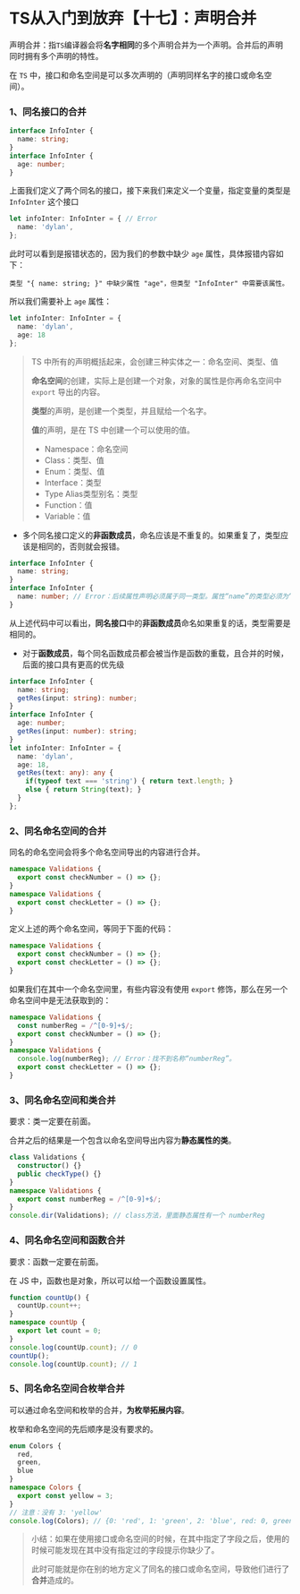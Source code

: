 # TS从入门到放弃【十七】：声明合并

声明合并：指`TS`编译器会将**名字相同**的多个声明合并为一个声明。合并后的声明同时拥有多个声明的特性。

在 `TS` 中，接口和命名空间是可以多次声明的（声明同样名字的接口或命名空间）。



### 1、同名接口的合并

```ts
interface InfoInter {
  name: string;
}
interface InfoInter {
  age: number;
}
```

上面我们定义了两个同名的接口，接下来我们来定义一个变量，指定变量的类型是 `InfoInter` 这个接口

```ts
let infoInter: InfoInter = { // Error
  name: 'dylan',
};
```

此时可以看到是报错状态的，因为我们的参数中缺少 `age` 属性，具体报错内容如下：

`类型 "{ name: string; }" 中缺少属性 "age"，但类型 "InfoInter" 中需要该属性。`

所以我们需要补上 `age` 属性：

```ts
let infoInter: InfoInter = {
  name: 'dylan',
  age: 18
};
```



> TS 中所有的声明概括起来，会创建三种实体之一：命名空间、类型、值
>
> **命名空间**的创建，实际上是创建一个对象，对象的属性是你再命名空间中 `export` 导出的内容。
>
> **类型**的声明，是创建一个类型，并且赋给一个名字。
>
> **值**的声明，是在 TS 中创建一个可以使用的值。
>
> - Namespace：命名空间
> - Class：类型、值
> - Enum：类型、值
> - Interface：类型
> - Type Alias类型别名：类型
> - Function：值
> - Variable：值



- 多个同名接口定义的**非函数成员**，命名应该是不重复的。如果重复了，类型应该是相同的，否则就会报错。

```ts
interface InfoInter {
  name: string;
}
interface InfoInter {
  name: number; // Error：后续属性声明必须属于同一类型。属性“name”的类型必须为“string”，但此处却为类型“number”。
}
```

从上述代码中可以看出，**同名接口**中的**非函数成员**命名如果重复的话，类型需要是相同的。

- 对于**函数成员**，每个同名函数成员都会被当作是函数的重载，且合并的时候，后面的接口具有更高的优先级

```ts
interface InfoInter {
  name: string;
  getRes(input: string): number;
}
interface InfoInter {
  age: number;
  getRes(input: number): string;
}
let infoInter: InfoInter = {
  name: 'dylan',
  age: 18,
  getRes(text: any): any {
    if(typeof text === 'string') { return text.length; }
    else { return String(text); }
  }
};
```



### 2、同名命名空间的合并

同名的命名空间会将多个命名空间导出的内容进行合并。

```ts
namespace Validations {
  export const checkNumber = () => {};
}
namespace Validations {
  export const checkLetter = () => {};
}
```

定义上述的两个命名空间，等同于下面的代码：

```ts
namespace Validations {
  export const checkNumber = () => {};
  export const checkLetter = () => {};
}
```

如果我们在其中一个命名空间里，有些内容没有使用 `export` 修饰，那么在另一个命名空间中是无法获取到的：

```ts
namespace Validations {
  const numberReg = /^[0-9]+$/;
  export const checkNumber = () => {};
}
namespace Validations {
  console.log(numberReg); // Error：找不到名称“numberReg”。
  export const checkLetter = () => {};
}
```



### 3、同名命名空间和类合并

要求：类一定要在前面。

合并之后的结果是一个包含以命名空间导出内容为**静态属性的类**。

```ts
class Validations {
  constructor() {}
  public checkType() {}
}
namespace Validations {
  export const numberReg = /^[0-9]+$/;
}
console.dir(Validations); // class方法，里面静态属性有一个 numberReg
```



### 4、同名命名空间和函数合并

要求：函数一定要在前面。

在 JS 中，函数也是对象，所以可以给一个函数设置属性。

```ts
function countUp() {
  countUp.count++;
}
namespace countUp {
  export let count = 0;
}
console.log(countUp.count); // 0
countUp();
console.log(countUp.count); // 1
```



### 5、同名命名空间合枚举合并

可以通过命名空间和枚举的合并，**为枚举拓展内容**。

枚举和命名空间的先后顺序是没有要求的。

```ts
enum Colors {
  red,
  green,
  blue
}
namespace Colors {
  export const yellow = 3;
}
// 注意：没有 3: 'yellow'
console.log(Colors); // {0: 'red', 1: 'green', 2: 'blue', red: 0, green: 1, blue: 2, yellow: 3}
```





> 小结：如果在使用接口或命名空间的时候，在其中指定了字段之后，使用的时候可能发现在其中没有指定过的字段提示你缺少了。
>
> 此时可能就是你在别的地方定义了同名的接口或命名空间，导致他们进行了**合并**造成的。















